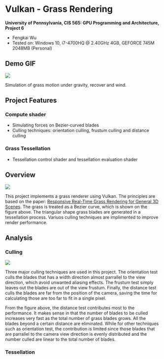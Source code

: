 Vulkan - Grass Rendering
======================

**University of Pennsylvania, CIS 565: GPU Programming and Architecture, Project 6**

* Fengkai Wu
* Tested on: Windows 10, i7-4700HQ @ 2.40GHz 4GB, GEFORCE 745M 2048MB (Personal)

## Demo GIF

[![](https://github.com/wufk/Project6-Vulkan-Grass-Rendering/blob/master/img/mygrass.gif)]()

Simulation of grass motion under gravity, recover and wind. 

## Project Features

### Compute shader
* Simulating forces on Bezier-curved blades
* Culling techniques: orientation culling, frustum culling and distance culling
### Grass Tessellation
* Tessellation control shader and tessellation evaluation shader

## Overview
[![](https://github.com/wufk/Project6-Vulkan-Grass-Rendering/blob/master/img/blade_model.jpg)]()

This project implements a grass renderer using Vulkan. The principles are based on the paper: [Responsive Real-Time Grass Rendering for General 3D Scenes](https://www.cg.tuwien.ac.at/research/publications/2017/JAHRMANN-2017-RRTG/JAHRMANN-2017-RRTG-draft.pdf). The grass is treated as a Bezier curve, which is shown on the figure above. The triangular shape grass blades are generated in a tessellation process. Variuos culling techniques are implimented to improve render performance.

## Analysis

### Culling 

[![](https://github.com/wufk/Project6-Vulkan-Grass-Rendering/blob/master/img/Performance_culling.PNG)]()

Three major culling techniques are used in this project. The orientation test culls the blades that has a width direction almost parrallel to the view direction, which avoid unwanted aliasing effects. The frustum test simply leaves out the blades are out of the view frustum. Finally, the distance test culls the blades are far from the position of the camera, saving the time for calculating those are too far to fit in a single pixel. 

From the figure above, the distance test contributes most to the performance. It makes sense in that the number of blades to be culled increases very fast as the total number of grass blades grows. All the blades beyond a certain distance are eliminated. While for other techniques such as orientation test, the contribution is limited since those blades that are parrallel to the camera view direction is evenly distributed and the number culled are linear to the total number of blades.

### Tessellation
